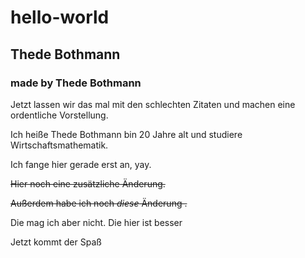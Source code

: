 # hello-world

## Thede Bothmann

### made by Thede Bothmann

Jetzt lassen wir das mal mit den schlechten Zitaten und machen eine ordentliche Vorstellung.

Ich heiße Thede Bothmann bin 20 Jahre alt und studiere Wirtschaftsmathematik.

Ich fange hier gerade erst an, yay.

~~Hier noch eine zusätzliche Änderung.~~

~~Außerdem habe ich noch *diese* Änderung .~~

Die mag ich aber nicht.
Die hier ist besser

Jetzt kommt der Spaß